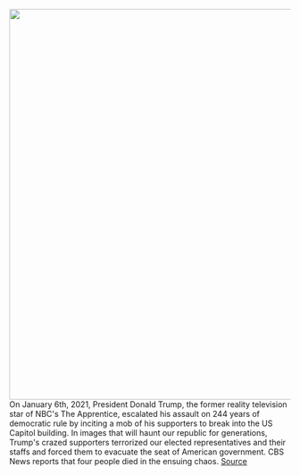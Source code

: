 <img src='https://cdn.vox-cdn.com/thumbor/TtPs2RSqlLLeoPah3eWeszKNA5o=/0x0:3310x2195/1200x800/filters:focal(1391x834:1919x1362)/cdn.vox-cdn.com/uploads/chorus_image/image/68631456/1294933183.0.jpg' width='700px' /><br/>
On January 6th, 2021, President Donald Trump, the former reality television star of NBC's The Apprentice, escalated his assault on 244 years of democratic rule by inciting a mob of his supporters to break into the US Capitol building. In images that will haunt our republic for generations, Trump's crazed supporters terrorized our elected representatives and their staffs and forced them to evacuate the seat of American government. CBS News reports that four people died in the ensuing chaos.
<a href='https://www.theverge.com/2021/1/7/22218285/twitter-facebook-trump-coup'> Source <a/>